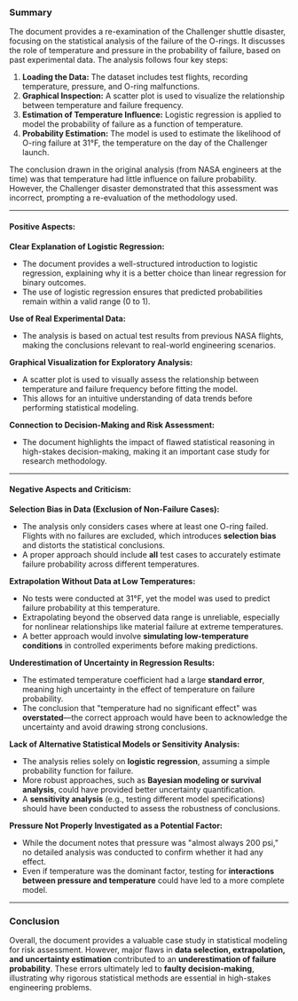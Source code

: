 ### Summary

The document provides a re-examination of the Challenger shuttle disaster, focusing on the statistical analysis of the failure of the O-rings. It discusses the role of temperature and pressure in the probability of failure, based on past experimental data. The analysis follows four key steps:
1. **Loading the Data:** The dataset includes test flights, recording temperature, pressure, and O-ring malfunctions.
2. **Graphical Inspection:** A scatter plot is used to visualize the relationship between temperature and failure frequency.
3. **Estimation of Temperature Influence:** Logistic regression is applied to model the probability of failure as a function of temperature.
4. **Probability Estimation:** The model is used to estimate the likelihood of O-ring failure at 31°F, the temperature on the day of the Challenger launch.

The conclusion drawn in the original analysis (from NASA engineers at the time) was that temperature had little influence on failure probability. However, the Challenger disaster demonstrated that this assessment was incorrect, prompting a re-evaluation of the methodology used.

--- 
#### **Positive Aspects:**  
 **Clear Explanation of Logistic Regression:**  
   - The document provides a well-structured introduction to logistic regression, explaining why it is a better choice than linear regression for binary outcomes.  
   - The use of logistic regression ensures that predicted probabilities remain within a valid range (0 to 1).  

 **Use of Real Experimental Data:**  
   - The analysis is based on actual test results from previous NASA flights, making the conclusions relevant to real-world engineering scenarios.  

 **Graphical Visualization for Exploratory Analysis:**  
   - A scatter plot is used to visually assess the relationship between temperature and failure frequency before fitting the model.  
   - This allows for an intuitive understanding of data trends before performing statistical modeling.  

 **Connection to Decision-Making and Risk Assessment:**  
   - The document highlights the impact of flawed statistical reasoning in high-stakes decision-making, making it an important case study for research methodology.  

---

#### **Negative Aspects and Criticism:**  

 **Selection Bias in Data (Exclusion of Non-Failure Cases):**  
   - The analysis only considers cases where at least one O-ring failed. Flights with no failures are excluded, which introduces **selection bias** and distorts the statistical conclusions.  
   - A proper approach should include **all** test cases to accurately estimate failure probability across different temperatures.  

 **Extrapolation Without Data at Low Temperatures:**  
   - No tests were conducted at 31°F, yet the model was used to predict failure probability at this temperature.  
   - Extrapolating beyond the observed data range is unreliable, especially for nonlinear relationships like material failure at extreme temperatures.  
   - A better approach would involve **simulating low-temperature conditions** in controlled experiments before making predictions.  

 **Underestimation of Uncertainty in Regression Results:**  
   - The estimated temperature coefficient had a large **standard error**, meaning high uncertainty in the effect of temperature on failure probability.  
   - The conclusion that "temperature had no significant effect" was **overstated**—the correct approach would have been to acknowledge the uncertainty and avoid drawing strong conclusions.  

 **Lack of Alternative Statistical Models or Sensitivity Analysis:**  
   - The analysis relies solely on **logistic regression**, assuming a simple probability function for failure.  
   - More robust approaches, such as **Bayesian modeling or survival analysis**, could have provided better uncertainty quantification.  
   - A **sensitivity analysis** (e.g., testing different model specifications) should have been conducted to assess the robustness of conclusions.  

 **Pressure Not Properly Investigated as a Potential Factor:**  
   - While the document notes that pressure was "almost always 200 psi," no detailed analysis was conducted to confirm whether it had any effect.  
   - Even if temperature was the dominant factor, testing for **interactions between pressure and temperature** could have led to a more complete model.  

---

### **Conclusion**  
Overall, the document provides a valuable case study in statistical modeling for risk assessment. However, major flaws in **data selection, extrapolation, and uncertainty estimation** contributed to an **underestimation of failure probability**. These errors ultimately led to **faulty decision-making**, illustrating why rigorous statistical methods are essential in high-stakes engineering problems.
